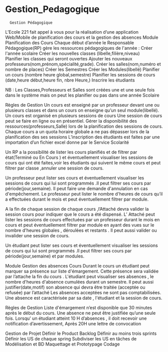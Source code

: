 # Gestion_Pedagogique
      Gestion Pédagogique 

L’Ecole 221  fait appel à vous pour la réalisation d’une  application Web/Mobile  de planification des cours et la gestion des absences 
Module Planification des Cours
Chaque début d’année le Responsable Pédagogique(RP) gère les ressources pédagogiques de l'année : 
Créer l'année scolaire
Créer les nouvelles classes (libelle,filière,niveau)  
Planifier les classes qui seront ouvertes
 Ajouter les nouveaux professeurs(nom,prénom,spécialité,grade).
Créer  les salles(nom,numéro et nombre de places) 
Créer les Semestres
Créer les Modules(libellé)
Planifier un cours (nombre heure global,semestre) 
Planifier les sessions de cours (date,heure début,heure fin, nbre Heure,)
Inscrire les étudiants

NB : Les  Classes,Professeurs et Salles  sont créées une et une seule fois dans le système mais on peut les planifier ou pas dans une année Scolaire

Règles de Gestion
Un cours est enseigné par un professeur  devant une ou plusieurs    classes et dans un cours on enseigne qu’un seul module(libellé).
Un cours est organisé en plusieurs sessions de cours 
Une session de cours peut se faire en ligne ou en présentiel.
Gérer la disponibilité des ressources(professeurs,Salle)  lors de la planification des sessions de cours.
Chaque cours a un quota horaire globale a ne pas dépasser lors de la planification des ses sessions
L’inscription des étudiants est faites par  une importation d’un fichier excel donne par le Service Scolarité


Un RP a la possibilité de lister les cours planifiés et de filtrer par état(Terminé ou En Cours ) et éventuellement visualiser les sessions de cours qui ont été faites,voir les étudiants qui suivent le même cours et peut filtrer par classe ,annuler une session de cours.
 
Un professeur peut lister ses cours et éventuellement visualiser les sessions de cours qui lui sont programmés .Il peut  filtrer ses cours par période(jour,semaine).  Il peut faire une demande d'annulation en cas d'empêchement.
Le professeur peut  lister le nombre d'heures de cours qu’il a effectuées durant le mois  et peut éventuellement filtrer par module. 

A la fin de chaque session de chaque cours ,l’Attaché  devra valider la session cours pour indiquer que le cours  a été dispensé. 
L’ Attaché peut  lister les sessions de cours effectuées par un professeur  durant le mois en cours  et peut éventuellement filtrer par module en ayant des vues sur le nombre d'heures globales , déroulées et restants . Il peut aussi valider  ou invalider une session de cours.

Un étudiant peut lister ses cours et éventuellement visualiser les sessions de cours qui lui sont programmés .Il peut  filtrer ses cours par période(jour,semaine) et par modules.

Module Gestion des absences Cours
Durant le cours un  étudiant peut marquer sa présence sur liste d'émargement. Cette présence sera validée par l’attache la fin du cours .
L'étudiant peut visualiser ses absences , le nombre d'heures d'absence cumulées durant un semestre.
Il peut aussi justifier(date,motif)  son absence qui devra être  traitée (acceptée ou refusée) par l’attaché 
Les absences acceptées ne sont pas comptabilisées.
Une absence est caractérisée par sa date , l'étudiant et la session de cours.




Règles de Gestion
Liste d'émargement n’est disponible que 30 minutes après le début du cours.
Une absence ne peut être justifiée qu’une seule fois.
Lorsqu' un étudiant atteint 10 H d’absences , il doit recevoir une notification d’avertissement, Après 20H une lettre de convocation

Gestion  de Projet 
 Définir le Product  Backlog
Définir au moins trois sprints
Définir les US de chaque spring
Subdiviser les US en tâches de 
Modélisation et BD
Maquettage et Prototypage
Codage
